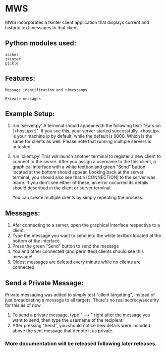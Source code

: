 # MWS
MWS incorporates a tkinter client application that displays current and historic text messages to that client. 

## Python modules used:
    socket
    tkinter
    pickle

## Features:
    Message identification and timestamps

    Private messages
    
    
## Example Setup:
  1) run 'server.py'
        A terminal should appear with the following text: "Ears on [<host.ip>:<port>]". If you see this, your server started successfully.
        <host.ip> is your machine ip by default, while the default <port> is 9000. Which is the same for clients as well.
        Please note that running multiple servers is untested.
  2) run 'client.py'
        This will launch another terminal to register a new client to connect to the server.
        After you assign a username to the this client, a graphical interface with a white textbox and green "Send" button located at the bottom should appear.
        Looking back at the server terminal, you should also see that a [CONNECTION] to the server was made.
        If you don't see either of these, an error occurred its details should described in the client or server terminal.

        You can create multiple clients by simply repeating the process.
        
## Messages:
  1. Afer connecting to a server, open the graphical interface respective to a client.
  2. Type the message you want to send into the white textbox located at the bottom of the interface.
  3. Press the green "Send" button to send the message
  4. You and other connected (and permitted) clients should see this message!
  5. Oldest messages are deleted every minute while no clients are connected.
  
## Send a Private Message:
  Private messaging was added to simply test "client targetting", instead of just broadcasting a message to all targets. There's no real secrecy/security for this as of now. 
  
  1. To send a private message, type " --> " right after the message you want to send, then type the username of the recipient.
  2. After pressing "Send", you should notice new details were included above the sent message that denote it as private.
  
### More documentation will be released following later releases.
  
        

